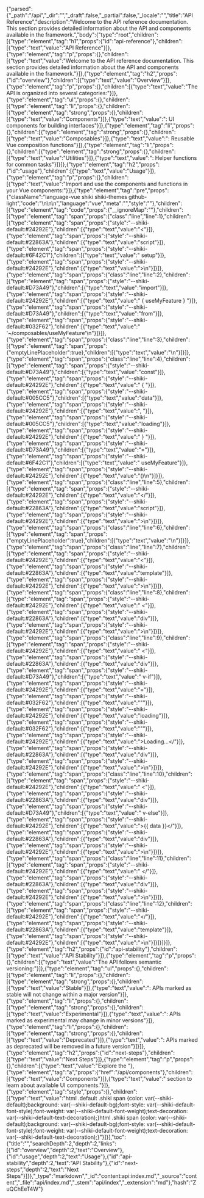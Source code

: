 {"parsed":{"_path":"/api","_dir":"","_draft":false,"_partial":false,"_locale":"","title":"API Reference","description":"Welcome to the API reference documentation. This section provides detailed information about the API and components available in the framework.","body":{"type":"root","children":[{"type":"element","tag":"h1","props":{"id":"api-reference"},"children":[{"type":"text","value":"API Reference"}]},{"type":"element","tag":"p","props":{},"children":[{"type":"text","value":"Welcome to the API reference documentation. This section provides detailed information about the API and components available in the framework."}]},{"type":"element","tag":"h2","props":{"id":"overview"},"children":[{"type":"text","value":"Overview"}]},{"type":"element","tag":"p","props":{},"children":[{"type":"text","value":"The API is organized into several categories:"}]},{"type":"element","tag":"ul","props":{},"children":[{"type":"element","tag":"li","props":{},"children":[{"type":"element","tag":"strong","props":{},"children":[{"type":"text","value":"Components"}]},{"type":"text","value":": UI components for building interfaces"}]},{"type":"element","tag":"li","props":{},"children":[{"type":"element","tag":"strong","props":{},"children":[{"type":"text","value":"Composables"}]},{"type":"text","value":": Reusable Vue composition functions"}]},{"type":"element","tag":"li","props":{},"children":[{"type":"element","tag":"strong","props":{},"children":[{"type":"text","value":"Utilities"}]},{"type":"text","value":": Helper functions for common tasks"}]}]},{"type":"element","tag":"h2","props":{"id":"usage"},"children":[{"type":"text","value":"Usage"}]},{"type":"element","tag":"p","props":{},"children":[{"type":"text","value":"Import and use the components and functions in your Vue components:"}]},{"type":"element","tag":"pre","props":{"className":"language-vue shiki shiki-themes github-light","code":"<script setup>\nimport { useMyFeature } from '~/composables/useMyFeature'\n\nconst { data, loading } = useMyFeature()\n</script>\n\n<template>\n  <div>\n    <div v-if=\"loading\">Loading...</div>\n    <div v-else>{{ data }}</div>\n  </div>\n</template>\n","language":"vue","meta":"","style":""},"children":[{"type":"element","tag":"code","props":{"__ignoreMap":""},"children":[{"type":"element","tag":"span","props":{"class":"line","line":1},"children":[{"type":"element","tag":"span","props":{"style":"--shiki-default:#24292E"},"children":[{"type":"text","value":"<"}]},{"type":"element","tag":"span","props":{"style":"--shiki-default:#22863A"},"children":[{"type":"text","value":"script"}]},{"type":"element","tag":"span","props":{"style":"--shiki-default:#6F42C1"},"children":[{"type":"text","value":" setup"}]},{"type":"element","tag":"span","props":{"style":"--shiki-default:#24292E"},"children":[{"type":"text","value":">\n"}]}]},{"type":"element","tag":"span","props":{"class":"line","line":2},"children":[{"type":"element","tag":"span","props":{"style":"--shiki-default:#D73A49"},"children":[{"type":"text","value":"import"}]},{"type":"element","tag":"span","props":{"style":"--shiki-default:#24292E"},"children":[{"type":"text","value":" { useMyFeature } "}]},{"type":"element","tag":"span","props":{"style":"--shiki-default:#D73A49"},"children":[{"type":"text","value":"from"}]},{"type":"element","tag":"span","props":{"style":"--shiki-default:#032F62"},"children":[{"type":"text","value":" '~/composables/useMyFeature'\n"}]}]},{"type":"element","tag":"span","props":{"class":"line","line":3},"children":[{"type":"element","tag":"span","props":{"emptyLinePlaceholder":true},"children":[{"type":"text","value":"\n"}]}]},{"type":"element","tag":"span","props":{"class":"line","line":4},"children":[{"type":"element","tag":"span","props":{"style":"--shiki-default:#D73A49"},"children":[{"type":"text","value":"const"}]},{"type":"element","tag":"span","props":{"style":"--shiki-default:#24292E"},"children":[{"type":"text","value":" { "}]},{"type":"element","tag":"span","props":{"style":"--shiki-default:#005CC5"},"children":[{"type":"text","value":"data"}]},{"type":"element","tag":"span","props":{"style":"--shiki-default:#24292E"},"children":[{"type":"text","value":", "}]},{"type":"element","tag":"span","props":{"style":"--shiki-default:#005CC5"},"children":[{"type":"text","value":"loading"}]},{"type":"element","tag":"span","props":{"style":"--shiki-default:#24292E"},"children":[{"type":"text","value":" } "}]},{"type":"element","tag":"span","props":{"style":"--shiki-default:#D73A49"},"children":[{"type":"text","value":"="}]},{"type":"element","tag":"span","props":{"style":"--shiki-default:#6F42C1"},"children":[{"type":"text","value":" useMyFeature"}]},{"type":"element","tag":"span","props":{"style":"--shiki-default:#24292E"},"children":[{"type":"text","value":"()\n"}]}]},{"type":"element","tag":"span","props":{"class":"line","line":5},"children":[{"type":"element","tag":"span","props":{"style":"--shiki-default:#24292E"},"children":[{"type":"text","value":"</"}]},{"type":"element","tag":"span","props":{"style":"--shiki-default:#22863A"},"children":[{"type":"text","value":"script"}]},{"type":"element","tag":"span","props":{"style":"--shiki-default:#24292E"},"children":[{"type":"text","value":">\n"}]}]},{"type":"element","tag":"span","props":{"class":"line","line":6},"children":[{"type":"element","tag":"span","props":{"emptyLinePlaceholder":true},"children":[{"type":"text","value":"\n"}]}]},{"type":"element","tag":"span","props":{"class":"line","line":7},"children":[{"type":"element","tag":"span","props":{"style":"--shiki-default:#24292E"},"children":[{"type":"text","value":"<"}]},{"type":"element","tag":"span","props":{"style":"--shiki-default:#22863A"},"children":[{"type":"text","value":"template"}]},{"type":"element","tag":"span","props":{"style":"--shiki-default:#24292E"},"children":[{"type":"text","value":">\n"}]}]},{"type":"element","tag":"span","props":{"class":"line","line":8},"children":[{"type":"element","tag":"span","props":{"style":"--shiki-default:#24292E"},"children":[{"type":"text","value":"  <"}]},{"type":"element","tag":"span","props":{"style":"--shiki-default:#22863A"},"children":[{"type":"text","value":"div"}]},{"type":"element","tag":"span","props":{"style":"--shiki-default:#24292E"},"children":[{"type":"text","value":">\n"}]}]},{"type":"element","tag":"span","props":{"class":"line","line":9},"children":[{"type":"element","tag":"span","props":{"style":"--shiki-default:#24292E"},"children":[{"type":"text","value":"    <"}]},{"type":"element","tag":"span","props":{"style":"--shiki-default:#22863A"},"children":[{"type":"text","value":"div"}]},{"type":"element","tag":"span","props":{"style":"--shiki-default:#D73A49"},"children":[{"type":"text","value":" v-if"}]},{"type":"element","tag":"span","props":{"style":"--shiki-default:#24292E"},"children":[{"type":"text","value":"="}]},{"type":"element","tag":"span","props":{"style":"--shiki-default:#032F62"},"children":[{"type":"text","value":"\""}]},{"type":"element","tag":"span","props":{"style":"--shiki-default:#24292E"},"children":[{"type":"text","value":"loading"}]},{"type":"element","tag":"span","props":{"style":"--shiki-default:#032F62"},"children":[{"type":"text","value":"\""}]},{"type":"element","tag":"span","props":{"style":"--shiki-default:#24292E"},"children":[{"type":"text","value":">Loading...</"}]},{"type":"element","tag":"span","props":{"style":"--shiki-default:#22863A"},"children":[{"type":"text","value":"div"}]},{"type":"element","tag":"span","props":{"style":"--shiki-default:#24292E"},"children":[{"type":"text","value":">\n"}]}]},{"type":"element","tag":"span","props":{"class":"line","line":10},"children":[{"type":"element","tag":"span","props":{"style":"--shiki-default:#24292E"},"children":[{"type":"text","value":"    <"}]},{"type":"element","tag":"span","props":{"style":"--shiki-default:#22863A"},"children":[{"type":"text","value":"div"}]},{"type":"element","tag":"span","props":{"style":"--shiki-default:#D73A49"},"children":[{"type":"text","value":" v-else"}]},{"type":"element","tag":"span","props":{"style":"--shiki-default:#24292E"},"children":[{"type":"text","value":">{{ data }}</"}]},{"type":"element","tag":"span","props":{"style":"--shiki-default:#22863A"},"children":[{"type":"text","value":"div"}]},{"type":"element","tag":"span","props":{"style":"--shiki-default:#24292E"},"children":[{"type":"text","value":">\n"}]}]},{"type":"element","tag":"span","props":{"class":"line","line":11},"children":[{"type":"element","tag":"span","props":{"style":"--shiki-default:#24292E"},"children":[{"type":"text","value":"  </"}]},{"type":"element","tag":"span","props":{"style":"--shiki-default:#22863A"},"children":[{"type":"text","value":"div"}]},{"type":"element","tag":"span","props":{"style":"--shiki-default:#24292E"},"children":[{"type":"text","value":">\n"}]}]},{"type":"element","tag":"span","props":{"class":"line","line":12},"children":[{"type":"element","tag":"span","props":{"style":"--shiki-default:#24292E"},"children":[{"type":"text","value":"</"}]},{"type":"element","tag":"span","props":{"style":"--shiki-default:#22863A"},"children":[{"type":"text","value":"template"}]},{"type":"element","tag":"span","props":{"style":"--shiki-default:#24292E"},"children":[{"type":"text","value":">\n"}]}]}]}]},{"type":"element","tag":"h2","props":{"id":"api-stability"},"children":[{"type":"text","value":"API Stability"}]},{"type":"element","tag":"p","props":{},"children":[{"type":"text","value":"The API follows semantic versioning:"}]},{"type":"element","tag":"ul","props":{},"children":[{"type":"element","tag":"li","props":{},"children":[{"type":"element","tag":"strong","props":{},"children":[{"type":"text","value":"Stable"}]},{"type":"text","value":": APIs marked as stable will not change within a major version"}]},{"type":"element","tag":"li","props":{},"children":[{"type":"element","tag":"strong","props":{},"children":[{"type":"text","value":"Experimental"}]},{"type":"text","value":": APIs marked as experimental may change in minor versions"}]},{"type":"element","tag":"li","props":{},"children":[{"type":"element","tag":"strong","props":{},"children":[{"type":"text","value":"Deprecated"}]},{"type":"text","value":": APIs marked as deprecated will be removed in a future version"}]}]},{"type":"element","tag":"h2","props":{"id":"next-steps"},"children":[{"type":"text","value":"Next Steps"}]},{"type":"element","tag":"p","props":{},"children":[{"type":"text","value":"Explore the "},{"type":"element","tag":"a","props":{"href":"/api/components"},"children":[{"type":"text","value":"Components"}]},{"type":"text","value":" section to learn about available UI components."}]},{"type":"element","tag":"style","props":{},"children":[{"type":"text","value":"html .default .shiki span {color: var(--shiki-default);background: var(--shiki-default-bg);font-style: var(--shiki-default-font-style);font-weight: var(--shiki-default-font-weight);text-decoration: var(--shiki-default-text-decoration);}html .shiki span {color: var(--shiki-default);background: var(--shiki-default-bg);font-style: var(--shiki-default-font-style);font-weight: var(--shiki-default-font-weight);text-decoration: var(--shiki-default-text-decoration);}"}]}],"toc":{"title":"","searchDepth":2,"depth":2,"links":[{"id":"overview","depth":2,"text":"Overview"},{"id":"usage","depth":2,"text":"Usage"},{"id":"api-stability","depth":2,"text":"API Stability"},{"id":"next-steps","depth":2,"text":"Next Steps"}]}},"_type":"markdown","_id":"content:api:index.md","_source":"content","_file":"api/index.md","_stem":"api/index","_extension":"md"},"hash":"ZuQChEeT4W"}